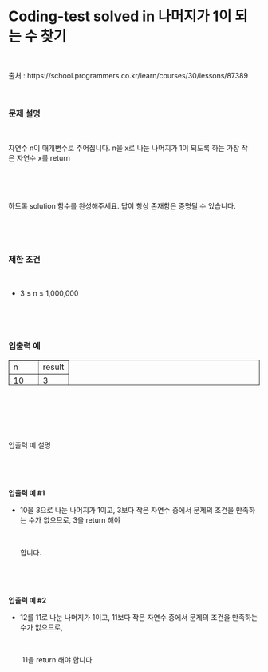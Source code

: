 # Coding-test solved in 나머지가 1이 되는 수 찾기

<p data-ke-size="size16">&nbsp;</p>
출처 : https://school.programmers.co.kr/learn/courses/30/lessons/87389
<p data-ke-size="size16">&nbsp;</p>
<h3 id="%EB%AC%B-%EC%A-%-C%--%EC%--%A-%EB%AA%--" data-ke-size="size23"><b>문제 설명</b></h3>
<p data-ke-size="size16">&nbsp;</p>
<p data-ke-size="size16">자연수&nbsp;n이&nbsp;매개변수로&nbsp;주어집니다.&nbsp;n을&nbsp;x로&nbsp;나눈&nbsp;나머지가&nbsp;1이&nbsp;되도록&nbsp;하는&nbsp;가장&nbsp;작은&nbsp;자연수&nbsp;x를&nbsp;return&nbsp;</p>
<p data-ke-size="size16">&nbsp;</p>
<p data-ke-size="size16">&nbsp;</p>
<p data-ke-size="size16">하도록&nbsp;solution&nbsp;함수를&nbsp;완성해주세요.&nbsp;답이&nbsp;항상&nbsp;존재함은&nbsp;증명될&nbsp;수&nbsp;있습니다.</p>
<p data-ke-size="size16">&nbsp;</p>
<p data-ke-size="size16">&nbsp;</p>
<h3 id="%EB%AC%B-%EC%A-%-C%--%EC%--%A-%EB%AA%--" data-ke-size="size23"><b>제한 조건</b></h3>
<p data-ke-size="size16">&nbsp;</p>
<ul style="list-style-type: disc;" data-ke-list-type="disc">
<li>3&nbsp;&le;&nbsp;n&nbsp;&le;&nbsp;1,000,000</li>
</ul>
<p data-ke-size="size16">&nbsp;</p>
<p data-ke-size="size16">&nbsp;</p>
<h3 id="%EB%AC%B-%EC%A-%-C%--%EC%--%A-%EB%AA%--" data-ke-size="size23"><b>입출력 예</b></h3>
<table style="border-collapse: collapse; width: 100%; height: 51px;" border="1" data-ke-align="alignLeft" data-ke-style="style12">
<tbody>
<tr style="height: 17px;">
<td style="width: 50%; height: 17px;">n</td>
<td style="width: 50%; height: 17px;">result</td>
</tr>
<tr style="height: 17px;">
<td style="width: 50%; height: 17px;">10</td>
<td style="width: 50%; height: 17px;">3</td>
</tr>
<tr style="height: 17px;">
<td style="width: 50%; height: 17px;">12</td>
<td style="width: 50%; height: 17px;">11</td>
</tr>
</tbody>
</table>
<p data-ke-size="size16">&nbsp;</p>
<p data-ke-size="size16">&nbsp;</p>
<p data-ke-size="size16">&nbsp;</p>
<p data-ke-size="size18">입출력 예 설명</p>
<p data-ke-size="size16">&nbsp;</p>
<p data-ke-size="size16">&nbsp;</p>
<p data-ke-size="size16"><b>입출력 예 #1</b></p>
<ul style="list-style-type: disc;" data-ke-list-type="disc">
<li>10을 3으로 나눈 나머지가 1이고, 3보다 작은 자연수 중에서 문제의 조건을 만족하는 수가 없으므로, 3을 return 해야</li>
</ul>
<p data-ke-size="size16">&nbsp; &nbsp; &nbsp;</p>
<p data-ke-size="size16">&nbsp; &nbsp; &nbsp; 합니다.</p>
<p data-ke-size="size16">&nbsp;</p>
<p data-ke-size="size16">&nbsp;</p>
<p data-ke-size="size16"><b>입출력 예 #2</b></p>
<ul style="list-style-type: disc;" data-ke-list-type="disc">
<li>12를 11로 나눈 나머지가 1이고, 11보다 작은 자연수 중에서 문제의 조건을 만족하는 수가 없으므로,</li>
</ul>
<p data-ke-size="size16">&nbsp;</p>
<p data-ke-size="size16">&nbsp; &nbsp; &nbsp; &nbsp;11을 return 해야 합니다.</p>
<p data-ke-size="size16">&nbsp;</p>
<p data-ke-size="size16">&nbsp;</p>
<p data-ke-size="size16">&nbsp;</p>
<p data-ke-size="size16">&nbsp;</p>
<p data-ke-size="size16">&nbsp;</p>
